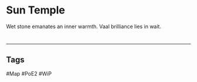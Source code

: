 # Sun Temple
Wet stone emanates an inner warmth. Vaal brilliance lies in wait.

#
---
## Tags
#Map
#PoE2 
#WiP 